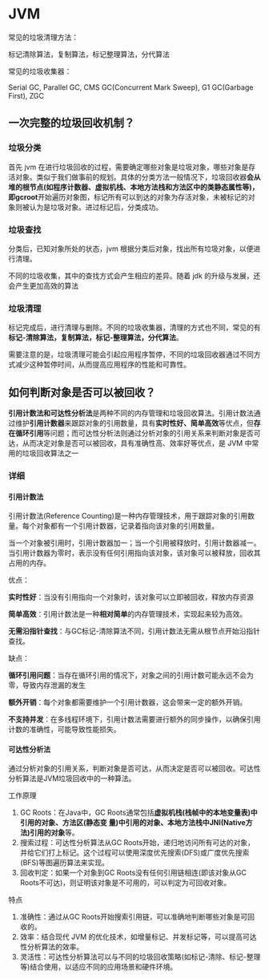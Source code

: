 # JVM

常见的垃圾清理方法：

标记清除算法，复制算法，标记整理算法，分代算法

常见的垃圾收集器：

Serial GC, Parallel GC, CMS GC(Concurrent Mark Sweep), G1 GC(Garbage First), ZGC

## 一次完整的垃圾回收机制？

### 垃圾分类

首先 jvm 在进行垃圾回收的过程，需要确定哪些对象是垃圾对象，哪些对象是存活对象。类似于我们做事前的规划。具体的分类方法一般情况下，垃圾回收器**会从堆的根节点(如程序计数器、虚拟机栈、本地方法栈和方法区中的类静态属性等)，即gcroot**开始遍历对象图，标记所有可以到达的对象为存活对象，未被标记的对象则被认为是垃圾对象。进过标记后，分类成功。
### 垃圾查找

分类后，已知对象所处的状态，jvm 根据分类后对象，找出所有垃圾对象，以便进行清理。

不同的垃圾收集，其中的查找方式会产生相应的差异。随着 jdk 的升级与发展，还会产生更加高效的算法

### 垃圾清理

标记完成后，进行清理与删除。不同的垃圾收集器，清理的方式也不同，常见的有**标记-清除算法，复制算法，标记-整理算法，分代算法**。

需要注意的是，垃圾清理可能会引起应用程序暂停，不同的垃圾回收器通过不同方式减少这种暂停时间，从而提高应用程序的性能和可靠性。

## 如何判断对象是否可以被回收？

**引用计数法和可达性分析法**是两种不同的内存管理和垃圾回收算法。引用计数法通过维护**引用计数器**来跟踪对象的引用数量，具有**实时性好、简单高效**等优点，但**存在循环引用**等问题；而可达性分析法则通过分析对象的引用关系来判断对象是否可达，从而决定对象是否可以被回收，具有准确性高、效率好等优点，是 JVM 中常用的垃圾回收算法之一

### 详细

#### 引用计数法

引用计数法(Reference Counting)是一种内存管理技术，用于跟踪对象的引用数量。每个对象都有一个引用计数器，记录着指向该对象的引用数量。

当一个对象被引用时，引用计数器加一；当一个引用被释放时，引用计数器减一。当引用计数器为零时，表示没有任何引用指向该对象，该对象可以被释放，回收其占用的内存。

优点：

**实时性好**：当没有引用指向一个对象时，该对象可以立即被回收，释放内存资源

**简单高效**：引用计数法是一种**相对简单**的内存管理技术，实现起来较为高效。

**无需沿指针查找**：与GC标记-清除算法不同，引用计数法无需从根节点开始沿指针查找。

缺点：

**循环引用问题**：当存在循环引用的情况下，对象之间的引用计数可能永远不会为零，导致内存泄漏的发生

**额外开销**：每个对象都需要维护一个引用计数器，这会带来一定的额外开销。

**不支持并发**：在多线程环境下，引用计数法需要进行额外的同步操作，以确保引用计数的准确性，可能导致性能损失。

#### 可达性分析法

通过分析对象的引用关系，判断对象是否可达，从而决定是否可以被回收。可达性分析算法是JVM垃圾回收中的一种算法。

工作原理

1. GC Roots：在Java中，GC Roots通常包括**虚拟机栈(栈帧中的本地变量表)中引用的对象、方法区(静态变
   量)中引用的对象、本地方法栈中JNI(Native方法)引用的对象**等。
2. 搜索过程：可达性分析算法从GC Roots开始，递归地访问所有可达的对象，并给它们打上标记。这个过程可以使用深度优先搜索(DFS)或广度优先搜索(BFS)等图遍历算法来实现。
3. 回收判定：如果一个对象到GC Roots没有任何引用链相连(即该对象从GC Roots不可达)，则证明该对象是不可用的，可以判定为可回收对象。

特点

1. 准确性：通过从GC Roots开始搜索引用链，可以准确地判断哪些对象是可回收的。
2. 效率：结合现代 JVM 的优化技术，如增量标记、并发标记等，可以提高可达性分析算法的效率。
3. 灵活性：可达性分析算法可以与不同的垃圾回收策略(如标记-清除、标记-整理等)结合使用，以适应不同的应用场景和硬件环境。















